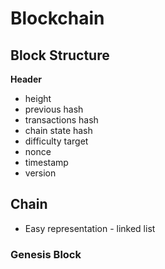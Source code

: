 # Blockchain

## Block Structure

**Header**
- height
- previous hash
- transactions hash
- chain state hash
- difficulty target
- nonce
- timestamp
- version

## Chain
 - Easy representation - linked list
### Genesis Block

